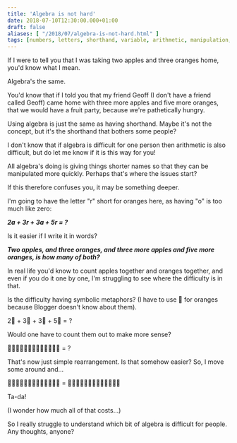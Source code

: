 ```yaml
---
title: 'Algebra is not hard'
date: 2018-07-10T12:30:00.000+01:00
draft: false
aliases: [ "/2018/07/algebra-is-not-hard.html" ]
tags: [numbers, letters, shorthand, variable, arithmetic, manipulation, apples, fruit, algebra, difficulty, oranges, counting, mathematics, maths]
---
```


If I were to tell you that I was taking two apples and three oranges home, you'd know what I mean.  
  
Algebra's the same.  
  
You'd know that if I told you that my friend Geoff (I don't have a friend called Geoff) came home with three more apples and five more oranges, that we would have a fruit party, because we're pathetically hungry.  
  
Using algebra is just the same as having shorthand. Maybe it's not the concept, but it's the shorthand that bothers some people?  
  
I don't know that if algebra is difficult for one person then arithmetic is also difficult, but do let me know if it is this way for you!  
  
All algebra's doing is giving things shorter names so that they can be manipulated more quickly. Perhaps that's where the issues start?  
  
If this therefore confuses you, it may be something deeper.  
  
I'm going to have the letter "r" short for oranges here, as having "o" is too much like zero:  
  
_**2a + 3r + 3a + 5r = ?**_  
  
Is it easier if I write it in words?  
  
_**Two apples, and three oranges, and three more apples and five more oranges, is how many of both?**_  
  
In real life you'd know to count apples together and oranges together, and even if you do it one by one, I'm struggling to see where the difficulty is in that.  
  
Is the difficulty having symbolic metaphors? (I have to use 🔶 for oranges because Blogger doesn't know about them).  
  
2🍏 + 3🔶 + 3🍏 + 5🔶 = ?  
  
Would one have to count them out to make more sense?  
  
🍏🍏🔶🔶🔶🍏🍏🍏🔶🔶🔶🔶🔶 = ?  
  
That's now just simple rearrangement. Is that somehow easier? So, I move some around and...  
  
🍏🍏🔶🔶🔶🍏🍏🍏🔶🔶🔶🔶🔶 = 🍏🍏🍏🍏🍏🔶🔶🔶🔶🔶🔶🔶🔶  
  
Ta-da!  
  
(I wonder how much all of that costs...)  
  
So I really struggle to understand which bit of algebra is difficult for people. Any thoughts, anyone?